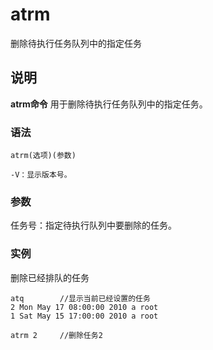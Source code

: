 atrm
===

删除待执行任务队列中的指定任务

## 说明

**atrm命令** 用于删除待执行任务队列中的指定任务。

### 语法  

```
atrm(选项)(参数)
```

  

```
-V：显示版本号。
```

### 参数  

任务号：指定待执行队列中要删除的任务。

### 实例  

删除已经排队的任务

```
atq        //显示当前已经设置的任务
2 Mon May 17 08:00:00 2010 a root
1 Sat May 15 17:00:00 2010 a root

atrm 2     //删除任务2
```


